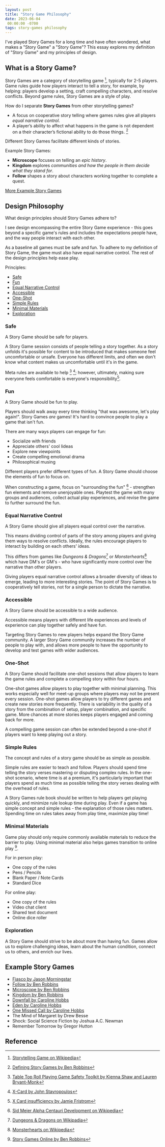 ```yaml
---
layout: post
title: "Story Game Philosophy"
date: 2023-06-04
 00:00:00 -0700
tags: story-games philosophy
---
```


I've played Story Games for a long time and have often wondered, what makes a "Story Game" a "Story Game"? This essay explores my definition of "Story Game" and my principles  of design.

## What is a Story Game?

Story Games are a category of storytelling game [^storytelling-game-wikipedia], typically for 2-5 players. Game rules guide how players interact to tell a story, for example, by helping: players develop a setting, craft compelling characters, and resolve conflicts. Beyond game rules, Story Games are a style of play.

How do I separate __Story Games__ from other storytelling games?

- A focus on cooperative story telling where games rules give all players _equal narrative control_.
- A player’s ability to affect what happens in the game is not dependent on a their character’s fictional ability to do those things. [^arsludi-defining-story-games]

Different Story Games facilitate different kinds of stories.

Example Story Games:

- __Microscope__ focuses on telling an _epic history_.
- __Kingdom__ explores _communities and how the people in them decide what they stand for_.
- __Follow__ shapes a story about characters working together to complete a quest.

[More Example Story Games](#example-story-games)

## Design Philosophy

What design principles should Story Games adhere to?

I see design encompassing the entire Story Game experience - this goes beyond a specific game's rules and includes the expectations people have, and the way people interact with each other.

As a baseline all games must be safe and fun. To adhere to my definition of Story Game, the game must also have equal narrative control. The rest of the design principles help ease play.

Principles:

- [Safe](#safe)
- [Fun](#fun)
- [Equal Narrative Control](#equal-narrative-control)
- [Accessible](#accessible)
- [One-Shot](#one-shot)
- [Simple Rules](#simple-rules)
- [Minimal Materials](#minimal-materials)
- [Exploration](#exploration)

### Safe

A Story Game should be safe for players.

A Story Game session consists of people telling a story together. As a story unfolds it's possible for content to be introduced that makes someone feel uncomfortable or unsafe. Everyone has different limits, and often we don't know what content makes us uncomfortable until it's in the game.

Meta rules are available to help [^safety-toolkit] [^x-card]; however, ultimately, making sure everyone feels comfortable is everyone's responsibility[^x-card-insufficiency].

### Fun

A Story Game should be fun to play.

Players should walk away every time thinking "that was awesome, let's play again!". Story Games _are_ games! It's hard to convince people to play a game that isn't fun.

There are many ways players can engage for fun:

- Socialize with friends
- Appreciate others' cool lideas
- Explore new viewpoints
- Create compelling emotional drama
- Philosophical musing

Different players prefer different types of fun. A Story Game should choose the elements of fun to focus on.

When constructing a game, focus on "surrounding the fun" [^surround-the-fun] - strengthen fun elements and remove unenjoyable ones. Playtest the game with many groups and audiences, collect actual play experiences, and revise the game to further surround the fun.

### Equal Narrative Control

A Story Game should give all players equal control over the narrative.

This means dividing control of parts of the story among players and giving them ways to resolve conflicts. Ideally, the rules encourage players to interact by building on each others' ideas.

This differs from games like _Dungeons & Dragons_[^dnd-wikipedia] or _Monsterhearts_[^monsterhearts-wikipedia] which have DM's or GM's - who have significantly more control over the narrative than other players.

Giving players equal narrative control allows a broader diversity of ideas to emerge, leading to more interesting stories. The point of Story Games is to cooperatively tell stories, not for a single person to dictate the narrative.

### Accessible

A Story Game should be accessible to a wide audience.

Accessible means players with different life experiences and levels of experience can play together safely and have fun.

Targeting Story Games to new players helps expand the Story Game community. A larger Story Game community increases the number of people to play with, and allows more people to have the opportunity to develop and test games with wider audiences.

### One-Shot

A Story Game should facilitate one-shot sessions that allow players to learn the game rules and complete a compelling story within four hours.

One-shot games allow players to play together with minimal planning. This works especially well for meet-up groups where players may not be present every session. One-shot games allow players to try different games and create new stories more frequently. There is variability in the quality of a story from the combination of setup, player combination, and specific game. More chances at more stories keeps players engaged and coming back for more.

A compelling game session can often be extended beyond a one-shot if players want to keep playing out a story.

### Simple Rules

The concept and rules of a story game should be as simple as possible.

Simple rules are easier to teach and follow. Players should spend time telling the story verses mastering or disputing complex rules. In the one-shot scenario, where time is at a premium, it's particularly important that players spend as much time as possible telling the story verses dealing with the overhead of rules.

A Story Games rule book should be written to help players get playing quickly, and minimize rule lookup time during play. Even if a game has simple concept and simple rules - the explanation of those rules matters. Spending time on rules takes away from play time, maximize play time!

### Minimal Materials

Game play should only require commonly available materials to reduce the barrier to play. Using minimal material also helps games transition to online play [^story-games-online].

For in person play:

- One copy of the rules
- Pens / Pencils
- Blank Paper / Note Cards
- Standard Dice

For online play:

- One copy of the rules
- Video chat client
- Shared text document
- Online dice roller

### Exploration

A Story Game should strive to be about more than having fun. Games allow us to explore challenging ideas, learn about the human condition, connect us to others, and enrich our lives.

## Example Story Games

- [Fiasco by Jason Morningstar](https://bullypulpitgames.com/games/fiasco/)
- [Follow by Ben Robbins](http://www.lamemage.com/follow/)
- [Microscope by Ben Robbins](http://www.lamemage.com/microscope/)
- [Kingdom by Ben Robbins](http://www.lamemage.com/kingdom/)
- [Downfall by Caroline Hobbs](http://lessthanthreegames.com/downfall.html)
- [Eden by Caroline Hobbs](http://lessthanthreegames.com/eden.html)
- [One Missed Call by Caroline Hobbs](http://lessthanthreegames.com/one_missed_call.html)
- The Mind of Margaret by Drew Besse
- Shock: Social Science Fiction by Joshua A.C. Newman
- Remember Tomorrow by Gregor Hutton


## Reference

[^storytelling-game-wikipedia]: [Storytelling Game on Wikipedia](https://en.wikipedia.org/wiki/Storytelling_game)

[^arsludi-defining-story-games]: [Defining Story Games by Ben Robbins](https://arsludi.lamemage.com/index.php/460/defining-story-games/)

[^surround-the-fun]: [Sid Meier Alpha Centauri Development on Wikipedia](https://en.wikipedia.org/wiki/Sid_Meier%27s_Alpha_Centauri#Development)

[^x-card]: [X-Card by John Stavropoulos](https://docs.google.com/document/d/1SB0jsx34bWHZWbnNIVVuMjhDkrdFGo1_hSC2BWPlI3A/edit#heading=h.sge2nj90o9w0)

[^safety-toolkit]: [Table Top Roll Playing Game Safety Toolkit by Kienna Shaw and Lauren Bryant-Monk](https://drive.google.com/file/d/1M3LpDnVOc2G5UV03mWsqSU2QkDvHcmWX/view?usp=drive_link)

[^x-card-insufficiency]: [X Card insufficiency by Jamie Fristrom](https://www.gamedevblog.com/2019/11/the-insufficiency-of-the-x-card-and-story-games-safety.html)

[^dnd-wikipedia]: [Dungeons & Dragons on Wikipadia](https://en.wikipedia.org/wiki/Dungeons_%26_Dragons)

[^monsterhearts-wikipedia]: [Monsterhearts on Wikipedia](https://en.wikipedia.org/wiki/Monsterhearts)

[^story-games-online]: [Story Games Online by Ben Robbins](https://arsludi.lamemage.com/index.php/1738/story-games-online-what-ive-learned-so-far/)

